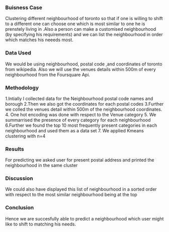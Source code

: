 <h3>Buisness Case </h3>
Clustering different neighbourhood of toronto so that if one is willing to shift to a different one can choose one which is most similar to one he is prenstely living in .Also a person can make a customised neighbourhood (by specifying his requirements) and we can list the neighbourhood in order which matches his neeeds most.

<h3>Data Used</h3>
We would be using  neighbourhood, postal code ,and coordinates of toronto from wikipedia. Also we will use the venues details within 500m of every neighbourhood from the Foursquare Api.

<h3>Methodology</h3>
1.Intially I collected data for the Neighbourhood postal code names and borough
2.Then we also got the coordinates for each postal codes
3.Further we colled the venues detail within 500m of the neighbourhood coordinates.
4. One hot encoding was done with respect to the Venue category
5. We summarrised the presence of every category for each neighbourhood 
6.Further we found the top 10 most frequently present categories in each neighbourhood and used them as a data set 
7. We applied Kmeans clustering with n=4 

<h3>Results</h3>
For predicting we asked user for present postal address and printed the neighbourhood in the same cluster

<h3>Discussion</h3>
We could also have displayed this list of neighbourhood in a sorted order with respect to the most similar neighbourhood being at the top

<h3>Conclusion</h3>
Hence we are succesfully able to predict a neighbourhood which user might like to shift to matching his needs.
